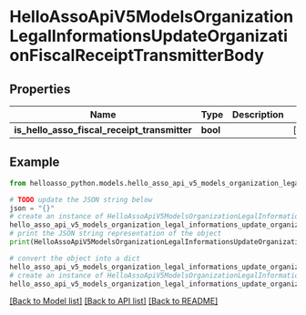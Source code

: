 # HelloAssoApiV5ModelsOrganizationLegalInformationsUpdateOrganizationFiscalReceiptTransmitterBody


## Properties

Name | Type | Description | Notes
------------ | ------------- | ------------- | -------------
**is_hello_asso_fiscal_receipt_transmitter** | **bool** |  | [optional] 

## Example

```python
from helloasso_python.models.hello_asso_api_v5_models_organization_legal_informations_update_organization_fiscal_receipt_transmitter_body import HelloAssoApiV5ModelsOrganizationLegalInformationsUpdateOrganizationFiscalReceiptTransmitterBody

# TODO update the JSON string below
json = "{}"
# create an instance of HelloAssoApiV5ModelsOrganizationLegalInformationsUpdateOrganizationFiscalReceiptTransmitterBody from a JSON string
hello_asso_api_v5_models_organization_legal_informations_update_organization_fiscal_receipt_transmitter_body_instance = HelloAssoApiV5ModelsOrganizationLegalInformationsUpdateOrganizationFiscalReceiptTransmitterBody.from_json(json)
# print the JSON string representation of the object
print(HelloAssoApiV5ModelsOrganizationLegalInformationsUpdateOrganizationFiscalReceiptTransmitterBody.to_json())

# convert the object into a dict
hello_asso_api_v5_models_organization_legal_informations_update_organization_fiscal_receipt_transmitter_body_dict = hello_asso_api_v5_models_organization_legal_informations_update_organization_fiscal_receipt_transmitter_body_instance.to_dict()
# create an instance of HelloAssoApiV5ModelsOrganizationLegalInformationsUpdateOrganizationFiscalReceiptTransmitterBody from a dict
hello_asso_api_v5_models_organization_legal_informations_update_organization_fiscal_receipt_transmitter_body_from_dict = HelloAssoApiV5ModelsOrganizationLegalInformationsUpdateOrganizationFiscalReceiptTransmitterBody.from_dict(hello_asso_api_v5_models_organization_legal_informations_update_organization_fiscal_receipt_transmitter_body_dict)
```
[[Back to Model list]](../README.md#documentation-for-models) [[Back to API list]](../README.md#documentation-for-api-endpoints) [[Back to README]](../README.md)


